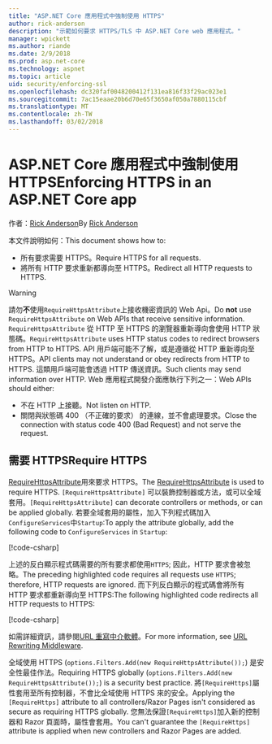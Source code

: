 ```yaml
---
title: "ASP.NET Core 應用程式中強制使用 HTTPS"
author: rick-anderson
description: "示範如何要求 HTTPS/TLS 中 ASP.NET Core web 應用程式。"
manager: wpickett
ms.author: riande
ms.date: 2/9/2018
ms.prod: asp.net-core
ms.technology: aspnet
ms.topic: article
uid: security/enforcing-ssl
ms.openlocfilehash: dc320faf0048200412f131ea816f33f29ac023e1
ms.sourcegitcommit: 7ac15eaae20b6d70e65f3650af050a7880115cbf
ms.translationtype: MT
ms.contentlocale: zh-TW
ms.lasthandoff: 03/02/2018
---
```

# <a name="enforcing-https-in-an-aspnet-core-app"></a><span data-ttu-id="1e268-103">ASP.NET Core 應用程式中強制使用 HTTPS</span><span class="sxs-lookup"><span data-stu-id="1e268-103">Enforcing HTTPS in an ASP.NET Core app</span></span>

<span data-ttu-id="1e268-104">作者：[Rick Anderson](https://twitter.com/RickAndMSFT)</span><span class="sxs-lookup"><span data-stu-id="1e268-104">By [Rick Anderson](https://twitter.com/RickAndMSFT)</span></span>

<span data-ttu-id="1e268-105">本文件說明如何：</span><span class="sxs-lookup"><span data-stu-id="1e268-105">This document shows how to:</span></span>

- <span data-ttu-id="1e268-106">所有要求需要 HTTPS。</span><span class="sxs-lookup"><span data-stu-id="1e268-106">Require HTTPS for all requests.</span></span>
- <span data-ttu-id="1e268-107">將所有 HTTP 要求重新都導向至 HTTPS。</span><span class="sxs-lookup"><span data-stu-id="1e268-107">Redirect all HTTP requests to HTTPS.</span></span>

> [!WARNING]
> <span data-ttu-id="1e268-108">請勿**不**使用`RequireHttpsAttribute`上接收機密資訊的 Web Api。</span><span class="sxs-lookup"><span data-stu-id="1e268-108">Do **not** use `RequireHttpsAttribute` on Web APIs that receive sensitive information.</span></span> <span data-ttu-id="1e268-109">`RequireHttpsAttribute` 從 HTTP 至 HTTPS 的瀏覽器重新導向會使用 HTTP 狀態碼。</span><span class="sxs-lookup"><span data-stu-id="1e268-109">`RequireHttpsAttribute` uses HTTP status codes to redirect browsers from HTTP to HTTPS.</span></span> <span data-ttu-id="1e268-110">API 用戶端可能不了解，或是遵循從 HTTP 重新導向至 HTTPS。</span><span class="sxs-lookup"><span data-stu-id="1e268-110">API clients may not understand or obey redirects from HTTP to HTTPS.</span></span> <span data-ttu-id="1e268-111">這類用戶端可能會透過 HTTP 傳送資訊。</span><span class="sxs-lookup"><span data-stu-id="1e268-111">Such clients may send information over HTTP.</span></span> <span data-ttu-id="1e268-112">Web 應用程式開發介面應執行下列之一：</span><span class="sxs-lookup"><span data-stu-id="1e268-112">Web APIs should either:</span></span>
>
>* <span data-ttu-id="1e268-113">不在 HTTP 上接聽。</span><span class="sxs-lookup"><span data-stu-id="1e268-113">Not listen on HTTP.</span></span>
>* <span data-ttu-id="1e268-114">關閉與狀態碼 400 （不正確的要求） 的連線，並不會處理要求。</span><span class="sxs-lookup"><span data-stu-id="1e268-114">Close the connection with status code 400 (Bad Request) and not serve the request.</span></span>

## <a name="require-https"></a><span data-ttu-id="1e268-115">需要 HTTPS</span><span class="sxs-lookup"><span data-stu-id="1e268-115">Require HTTPS</span></span>

<span data-ttu-id="1e268-116">[RequireHttpsAttribute](/dotnet/api/Microsoft.AspNetCore.Mvc.RequireHttpsAttribute)用來要求 HTTPS。</span><span class="sxs-lookup"><span data-stu-id="1e268-116">The [RequireHttpsAttribute](/dotnet/api/Microsoft.AspNetCore.Mvc.RequireHttpsAttribute) is used to require HTTPS.</span></span> <span data-ttu-id="1e268-117">`[RequireHttpsAttribute]` 可以裝飾控制器或方法，或可以全域套用。</span><span class="sxs-lookup"><span data-stu-id="1e268-117">`[RequireHttpsAttribute]` can decorate controllers or methods, or can be applied globally.</span></span> <span data-ttu-id="1e268-118">若要全域套用的屬性，加入下列程式碼加入`ConfigureServices`中`Startup`:</span><span class="sxs-lookup"><span data-stu-id="1e268-118">To apply the attribute globally, add the following code to `ConfigureServices` in `Startup`:</span></span>

[!code-csharp[](authentication/accconfirm/sample/WebApp1/Startup.cs?name=snippet2&highlight=4-999)]

<span data-ttu-id="1e268-119">上述的反白顯示程式碼需要的所有要求都使用`HTTPS`; 因此，HTTP 要求會被忽略。</span><span class="sxs-lookup"><span data-stu-id="1e268-119">The preceding highlighted code requires all requests use `HTTPS`; therefore, HTTP requests are ignored.</span></span> <span data-ttu-id="1e268-120">而下列反白顯示的程式碼會將所有 HTTP 要求都重新導向至 HTTPS:</span><span class="sxs-lookup"><span data-stu-id="1e268-120">The following highlighted code redirects all HTTP requests to HTTPS:</span></span>

[!code-csharp[](authentication/accconfirm/sample/WebApp1/Startup.cs?name=snippet_AddRedirectToHttps&highlight=7-999)]

<span data-ttu-id="1e268-121">如需詳細資訊，請參閱[URL 重寫中介軟體](xref:fundamentals/url-rewriting)。</span><span class="sxs-lookup"><span data-stu-id="1e268-121">For more information, see [URL Rewriting Middleware](xref:fundamentals/url-rewriting).</span></span>

<span data-ttu-id="1e268-122">全域使用 HTTPS (`options.Filters.Add(new RequireHttpsAttribute());`) 是安全性最佳作法。</span><span class="sxs-lookup"><span data-stu-id="1e268-122">Requiring HTTPS globally (`options.Filters.Add(new RequireHttpsAttribute());`) is a security best practice.</span></span> <span data-ttu-id="1e268-123">將`[RequireHttps]`屬性套用至所有控制器，不會比全域使用 HTTPS 來的安全。</span><span class="sxs-lookup"><span data-stu-id="1e268-123">Applying the `[RequireHttps]` attribute to all controllers/Razor Pages isn't considered as secure as requiring HTTPS globally.</span></span> <span data-ttu-id="1e268-124">您無法保證`[RequireHttps]`加入新的控制器和 Razor 頁面時，屬性會套用。</span><span class="sxs-lookup"><span data-stu-id="1e268-124">You can't guarantee the `[RequireHttps]` attribute is applied when new controllers and Razor Pages are added.</span></span>